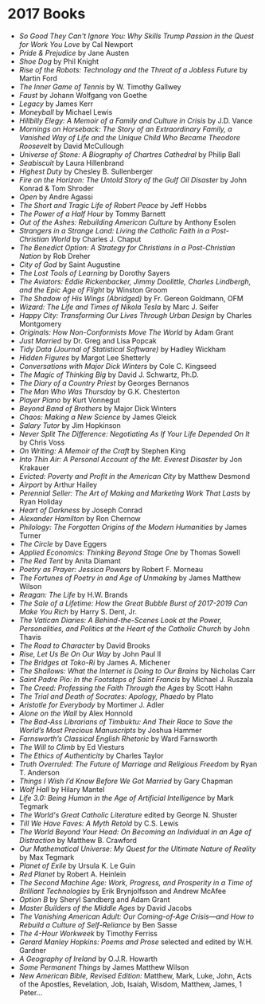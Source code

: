 # 2017 Books

- *So Good They Can't Ignore You: Why Skills Trump Passion in the Quest for Work You Love* by Cal Newport
- *Pride & Prejudice* by Jane Austen
- *Shoe Dog* by Phil Knight
- *Rise of the Robots: Technology and the Threat of a Jobless Future* by Martin Ford
- *The Inner Game of Tennis* by W. Timothy Gallwey
- *Faust* by Johann Wolfgang von Goethe
- *Legacy* by James Kerr
- *Moneyball* by Michael Lewis
- *Hillbilly Elegy: A Memoir of a Family and Culture in Crisis* by J.D. Vance
- *Mornings on Horseback: The Story of an Extraordinary Family, a Vanished Way of Life and the Unique Child Who Became Theodore Roosevelt* by David McCullough
- *Universe of Stone: A Biography of Chartres Cathedral* by Philip Ball
- *Seabiscuit* by Laura Hillenbrand
- *Highest Duty* by Chesley B. Sullenberger
- *Fire on the Horizon: The Untold Story of the Gulf Oil Disaster* by John Konrad & Tom Shroder
- *Open* by Andre Agassi
- *The Short and Tragic Life of Robert Peace* by Jeff Hobbs
- *The Power of a Half Hour* by Tommy Barnett
- *Out of the Ashes: Rebuilding American Culture* by Anthony Esolen
- *Strangers in a Strange Land: Living the Catholic Faith in a Post-Christian World* by Charles J. Chaput
- *The Benedict Option: A Strategy for Christians in a Post-Christian Nation* by Rob Dreher
- *City of God* by Saint Augustine
- *The Lost Tools of Learning* by Dorothy Sayers
- *The Aviators: Eddie Rickenbacker, Jimmy Doolittle, Charles Lindbergh, and the Epic Age of Flight* by Winston Groom
- *The Shadow of His Wings (Abridged)* by Fr. Gereon Goldmann,  OFM
- *Wizard: The Life and Times of Nikola Tesla* by Marc J. Seifer
- *Happy City: Transforming Our Lives Through Urban Design* by Charles Montgomery 
- *Originals: How Non-Conformists Move The World* by Adam Grant
- *Just Married* by Dr. Greg and Lisa Popcak
- *Tidy Data (Journal of Statistical Software)* by Hadley Wickham
- *Hidden Figures* by Margot Lee Shetterly
- *Conversations with Major Dick Winters* by Cole C. Kingseed
- *The Magic of Thinking Big* by David J. Schwartz, Ph.D.
- *The Diary of a Country Priest* by Georges Bernanos
- *The Man Who Was Thursday* by G.K. Chesterton
- *Player Piano* by Kurt Vonnegut
- *Beyond Band of Brothers* by Major Dick Winters
- *Chaos: Making a New Science* by James Gleick
- *Salary Tutor* by Jim Hopkinson
- *Never Split The Difference: Negotiating As If Your Life Depended On It* by Chris Voss
- *On Writing: A Memoir of the Craft* by Stephen King
- *Into Thin Air: A Personal Account of the Mt. Everest Disaster* by Jon Krakauer
- *Evicted: Poverty and Profit in the American City* by Matthew Desmond
- *Airport* by Arthur Hailey
- *Perennial Seller: The Art of Making and Marketing Work That Lasts* by Ryan Holiday
- *Heart of Darkness* by Joseph Conrad
- *Alexander Hamilton* by Ron Chernow
- *Philology: The Forgotten Origins of the Modern Humanities* by James Turner
- *The Circle* by Dave Eggers
- *Applied Economics: Thinking Beyond Stage One* by Thomas Sowell
- *The Red Tent* by Anita Diamant
- *Poetry as Prayer: Jessica Powers* by Robert F. Morneau
- *The Fortunes of Poetry in and Age of Unmaking* by James Matthew Wilson
- *Reagan: The Life* by H.W. Brands
- *The Sale of a Lifetime: How the Great Bubble Burst of 2017-2019 Can Make You Rich* by Harry S. Dent, Jr.
- *The Vatican Diaries: A Behind-the-Scenes Look at the Power, Personalities, and Politics at the Heart of the Catholic Church* by John Thavis
- *The Road to Character* by David Brooks
- *Rise, Let Us Be On Our Way* by John Paul II
- *The Bridges at Toko-Ri* by James A. Michener
- *The Shallows: What the Internet is Doing to Our Brains* by Nicholas Carr
- *Saint Padre Pio: In the Footsteps of Saint Francis* by Michael J. Ruszala
- *The Creed: Professing the Faith Through the Ages* by Scott Hahn
- *The Trial and Death of Socrates: Apology, Phaedo* by Plato
- *Aristotle for Everybody* by Mortimer J. Adler
- *Alone on the Wall* by Alex Honnold
- *The Bad-Ass Librarians of Timbuktu: And Their Race to Save the World’s Most Precious Manuscripts* by Joshua Hammer
- *Farnsworth’s Classical English Rhetoric* by Ward Farnsworth
- *The Will to Climb* by Ed Viesturs
- *The Ethics of Authenticity* by Charles Taylor
- *Truth Overruled: The Future of Marriage and Religious Freedom* by Ryan T. Anderson
- *Things I Wish I’d Know Before We Got Married* by Gary Chapman
- *Wolf Hall* by Hilary Mantel
- *Life 3.0: Being Human in the Age of Artificial Intelligence* by Mark Tegmark
- *The World's Great Catholic Literature* edited by George N. Shuster
- *Till We Have Faves: A Myth Retold* by C.S. Lewis
- *The World Beyond Your Head: On Becoming an Individual in an Age of Distraction* by Matthew B. Crawford
- *Our Mathematical Universe: My Quest for the Ultimate Nature of Reality* by Max Tegmark
- *Planet of Exile* by Ursula K. Le Guin
- *Red Planet* by Robert A. Heinlein
- *The Second Machine Age: Work, Progress, and Prosperity in a Time of Brilliant Technologies* by Erik Brynjolfsson and Andrew McAfee
- *Option B* by Sheryl Sandberg and Adam Grant
- *Master Builders of the Middle Ages* by David Jacobs
- *The Vanishing American Adult: Our Coming-of-Age Crisis—and How to Rebuild a Culture of Self-Reliance* by Ben Sasse
- *The 4-Hour Workweek* by Timothy Ferriss
- *Gerard Manley Hopkins: Poems and Prose* selected and edited by W.H. Gardner
- *A Geography of Ireland* by O.J.R. Howarth
- *Some Permanent Things* by James Matthew Wilson
- *New American Bible, Revised Edition:* Matthew, Mark, Luke, John, Acts of the Apostles, Revelation, Job, Isaiah, Wisdom, Matthew, James, 1 Peter...
